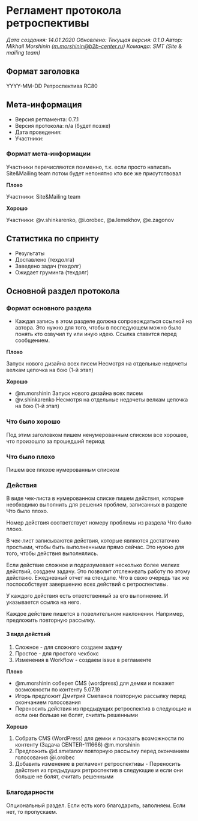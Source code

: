 # Регламент протокола ретроспективы

*Дата создания: 14.01.2020
Обновлено: 
Текущая версия: 0.1.0
Автор: Mikhail Morshinin (m.morshinin@b2b-center.ru)
Команда: SMT (Site & mailing team)*

## Формат заголовка

YYYY-MM-DD Ретроспектива RC80

## Мета-информация

* Версия регламента: 0.7.1
* Версия протокола: n/a (будет позже)
* Дата проведения:
* Участники: 

### Формат мета-информации

Участники перечисляются поименно, т.к. если просто написать
Site&Mailing team потом будет непонятно кто все же присутствовал

**Плохо**

Участники: Site&Mailing team

**Хорошо**

Участники: @v.shinkarenko, @i.orobec, @a.lemekhov, @e.zagonov

## Статистика по спринту

* Результаты
* Доставлено (техдолга)
* Заведено задач (техдолг)
* Ожидает груминга (техдолг)

## Основной раздел протокола

### Формат основного раздела

* Каждая запись в этом разделе должна сопровождаться ссылкой на автора. 
Это нужно для того, чтобы в последующем можно было понять кто
озвучил ту или иную идею. Ссылка ставится перед сообщением.

**Плохо**

Запуск нового дизайна всех писем
Несмотря на отдельные недочеты велкам цепочка на бою (1-й этап)

**Хорошо**

* @m.morshinin Запуск нового дизайна всех писем
* @v.shinkarenko Несмотря на отдельные недочеты велкам цепочка на бою (1-й этап)

### Что было хорошо

Под этим заголовком пишем ненумерованным списком все хорошее, 
что произошло за прошедший период

### Что было плохо

Пишем все плохое нумерованным списком

### Действия

В виде чек-листа в нумерованном списке пишем действия, которые необходимо выполнить 
для решения проблем, записанных в разделе Что было плохо.

Номер действия соответствует номеру проблемы из раздела Что было плохо.

В чек-лист записываются действия, которые являются достаточно
простыми, чтобы быть выполненными прямо сейчас. Это нужно для того,
чтобы действия выполнялись.

Если действие сложное и подразумевает несколько более мелких действий,
создаем задачу. Это позволит отслеживать работу по этому действию.
Ежедневный отчет на стендапе. Что в свою очередь так же поспособствует
завершению всех действий с ретроспективы.

У каждого действия есть ответственный за его выполнение. И указывается ссылка на него.

Каждое действие пишется в повелительном наклонении. Например, предложить повторную рассылку.

#### 3 вида действий

1. Сложное - для сложного создаем задачу
2. Простое - для простого чекбокс
3. Изменения в Workflow - создаем issue в регламенте

**Плохо**

* @m.morshinin соберет CMS (wordpress) для демки и покажет возможности по контенту 5.07.19
* Игорь предложит Дмитрий Сметанов повторную рассылку перед окончанием голосования
* Переносить действия из предыдущих ретроспектив в следующие и если они больше не болят, считать решенными 

**Хорошо**

1. Собрать CMS (WordPress) для демки и показать возможности по контенту (Задача CENTER-111666) @m.morshinin
2. Предложить @d.smetanov повторную рассылку перед окончанием голосования @i.orobec
3. Добавить изменение в регламент ретроспективы - Переносить действия из предыдущих ретроспектив в следующие и если они больше не болят, считать решенными 

### Благодарности

Опциональный раздел. Если есть кого благодарить, заполняем. Если нет, то пропускаем.
